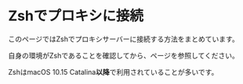 # Zshでプロキシに接続

このページではZshでプロキシサーバーに接続する方法をまとめています。

自身の環境がZshであることを確認してから、ページを参照してください。

ZshはmacOS 10.15 Catalina**以降**で利用されていることが多いです。

